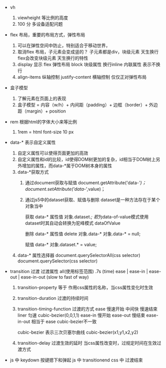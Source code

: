 - vh
    1. viewheight 等比例的高度
    2. 100 分 多设备适配问题

- flex 布局，重要的布局方式，弹性布局
    1. 可以在弹性空间中防止，特别适合于移动世界，
    2. 取消flex 布局，子元素会变成竖的？
        子元素都是div，块级元素 天生换行
        flex会改变块级元素 天生换行的特性
    3. display 显示 flex 弹性布局 block 块级属性 换行inline 内联属性 表示不换行
    4. align-items 纵轴控制 justify-content 横轴控制 仅仅正对弹性布局

- 盒子模型
    1. 了解元素在页面上的表现
    2. 盒子模型 = 内容（w/h）+ 内间距（padding）+ 边框（border）+ 外边距（margin）+ position

- rem 根据html的字体大小来等比例
    1. 1rem = html font-size 10 px

- data-* 表示自定义属性
    1. 自定义属性可以使得页面更加的高效
    2. 自定义属性和id的比较，id使得DOM树更加的复杂，id相当于DOM树上另外增加的属性，而data-*属于DOM树本身的属性
    3. data-*获取方式
        1. 通过document获取与赋值
            document.getAttribute('data-*')；
            document.setAttribute('data-*',value)；
        2. 通过js5中的dataset获取、赋值与删除
            dataset是一种方法存在于某个对象当中
            
            获取 data-* 属性值
            对象.dataset.*;
            若*为data-of-value模式使用dataset时其自动会转换为驼峰模式 dataOfValue 
            
            删除 data-* 属性值
            delete 对象.data-* 
            对象.data-* = null;

            赋值 data-*
            对象.dataset.* = value;
    4. data-* 属性选择器
        document.querySelectorAll(css selector)
        document.querySelector(css selector)

- transition 过渡
    过渡属性 all(使用标签范围) .7s (time) ease | ease-in | ease-out | ease-in-out (slow to fast of way) 
    1. transition-property 等于 作用css属性的名称，当css属性变化时生效
    2. transition-duration 过渡的持续时间
    3. transition-timing-function 过渡的方式
        ease 慢速开始 中间快 慢速结束
        liner 匀速 cubic-bezier(0,0,1,1)
        ease-in 慢开始
        ease-out 慢结束
        ease-in-out 相当于 ease cubic-bezier不一致

        cubic-bezier 表示三次贝塞尔曲线 cubic-bezier(x1,y1,x2,y2)
    4. transition-delay 过渡生效的延时
        当css属性改变时，过规定时间在生效过渡方式        

- js 中 keydown 按键摁下和弹起
  js 中 transitionend css 中 过渡结束